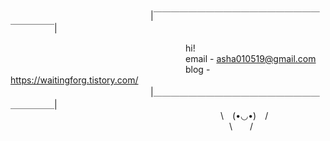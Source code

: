
                |￣￣￣￣￣￣￣￣￣￣￣￣￣￣￣￣￣￣￣￣￣￣￣￣|   

                    hi!   
                    email - asha010519@gmail.com   
                    blog - https://waitingforg.tistory.com/    
                |＿＿＿＿＿＿＿＿＿＿＿＿＿＿＿＿＿＿＿＿＿＿＿＿|   
                        \ (•◡•) /   
                         \  /   



<!--
**hyunnn0105/hyunnn0105** is a ✨ _special_ ✨ repository because its `README.md` (this file) appears on your GitHub profile.

Here are some ideas to get you started:

- 🔭 I’m currently working on ...
- 🌱 I’m currently learning ...
- 👯 I’m looking to collaborate on ...
- 🤔 I’m looking for help with ...
- 💬 Ask me about ...
- 📫 How to reach me: ...
- 😄 Pronouns: ...
- ⚡ Fun fact: ...
-->
